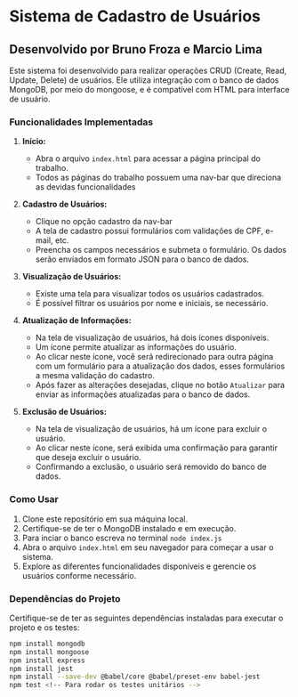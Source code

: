 # Sistema de Cadastro de Usuários

## Desenvolvido por Bruno Froza e Marcio Lima

Este sistema foi desenvolvido para realizar operações CRUD (Create, Read, Update, Delete) de usuários. Ele utiliza integração com o banco de dados MongoDB, por meio do mongoose, e é compatível com HTML para interface de usuário.

### Funcionalidades Implementadas
1. **Início:**
   - Abra o arquivo `index.html` para acessar a página principal do trabalho.
   - Todos as páginas do trabalho possuem uma nav-bar que direciona as devidas funcionalidades
2. **Cadastro de Usuários:**
   - Clique no opção cadastro da nav-bar
   - A tela de cadastro possui formulários com validações de CPF, e-mail, etc.
   - Preencha os campos necessários e submeta o formulário. Os dados serão enviados em formato JSON para o banco de dados.

3. **Visualização de Usuários:**
   - Existe uma tela para visualizar todos os usuários cadastrados.
   - É possível filtrar os usuários por nome e iniciais, se necessário.

4. **Atualização de Informações:**
   - Na tela de visualização de usuários, há dois ícones disponíveis.
   - Um ícone permite atualizar as informações do usuário.
   - Ao clicar neste ícone, você será redirecionado para outra página com um formulário para a atualização dos dados, esses formulários a mesma validação do cadastro.
   - Após fazer as alterações desejadas, clique no botão `Atualizar` para enviar as informações atualizadas para o banco de dados.

5. **Exclusão de Usuários:**
   - Na tela de visualização de usuários, há um ícone para excluir o usuário.
   - Ao clicar neste ícone, será exibida uma confirmação para garantir que deseja excluir o usuário.
   - Confirmando a exclusão, o usuário será removido do banco de dados.

### Como Usar

1. Clone este repositório em sua máquina local.
2. Certifique-se de ter o MongoDB instalado e em execução.
3. Para inciar o banco escreva no terminal ```node index.js```
4. Abra o arquivo `index.html` em seu navegador para começar a usar o sistema.
5. Explore as diferentes funcionalidades disponíveis e gerencie os usuários conforme necessário.

### Dependências do Projeto

Certifique-se de ter as seguintes dependências instaladas para executar o projeto e os testes:

```bash
npm install mongodb
npm install mongoose
npm install express
npm install jest
npm install --save-dev @babel/core @babel/preset-env babel-jest
npm test <!-- Para rodar os testes unitários -->
```
